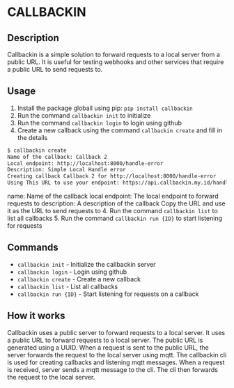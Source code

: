 # CALLBACKIN

## Description
Callbackin is a simple solution to forward requests to a local server from a public URL. It is useful for testing webhooks and other services that require a public URL to send requests to.

## Usage
1. Install the package globall using pip: `pip install callbackin`
2. Run the command `callbackin init` to initialize
3. Run the command `callbackin login` to login using github
3. Create a new callback using the command `callbackin create` and fill in the details
```bash
$ callbackin create
Name of the callback: Callback 2
Local endpoint: http://localhost:8000/handle-error
Description: Simple Local Handle error
Creating callback Callback 2 for http://localhost:8000/handle-error
Using This URL to use your endpoint: https://api.callbackin.my.id/handle/2b4edbf0-3c71-473c-97ad-1c34978ca7f9
```
name: Name of the callback
local endpoint: The local endpoint to forward requests to
description: A description of the callback
Copy the URL and use it as the URL to send requests to
4. Run the command `callbackin list` to list all callbacks
5. Run the command `callbackin run {ID}` to start listening for requests

## Commands
- `callbackin init` - Initialize the callbackin server
- `callbackin login` - Login using github
- `callbackin create` - Create a new callback
- `callbackin list` - List all callbacks
- `callbackin run {ID}` - Start listening for requests on a callback


## How it works
Callbackin uses a public server to forward requests to a local server. It uses a public URL to forward requests to a local server. The public URL is generated using a UUID. When a request is sent to the public URL, the server forwards the request to the local server using mqtt.
The callbackin cli is used for creating callbacks and listening mqtt messages. When a request is received, server sends a mqtt message to the cli. The cli then forwards the request to the local server.
